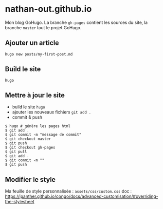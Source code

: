 # nathan-out.github.io

Mon blog GoHugo. La branche `gh-pages` contient les sources du site, la branche `master` tout le projet GoHugo.

## Ajouter un article

`hugo new posts/my-first-post.md`

## Build le site

`hugo`

## Mettre à jour le site

- build le site `hugo`
- ajouter les nouveaux fichiers `git add .`
- commit & push

```
$ hugo # génère les pages html
$ git add .
$ git commit -m "message de commit"
$ git checkout master
$ git push
$ git checkout gh-pages
$ git pull
$ git add .
$ git commit -m ""
$ git push
```

## Modifier le style

Ma feuille de style personnalisée : `assets/css/custom.css`
doc : https://jpanther.github.io/congo/docs/advanced-customisation/#overriding-the-stylesheet
